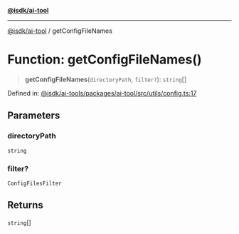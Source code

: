 [**@isdk/ai-tool**](../README.md)

***

[@isdk/ai-tool](../globals.md) / getConfigFileNames

# Function: getConfigFileNames()

> **getConfigFileNames**(`directoryPath`, `filter?`): `string`[]

Defined in: [@isdk/ai-tools/packages/ai-tool/src/utils/config.ts:17](https://github.com/isdk/ai-tool.js/blob/d0765f898f217d97c57c6949502b4a7bef5dce5e/src/utils/config.ts#L17)

## Parameters

### directoryPath

`string`

### filter?

`ConfigFilesFilter`

## Returns

`string`[]
